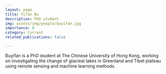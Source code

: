 ```yaml
---
layout: page
title: Yifan Bu
description: PhD student 
img: assets/img/people/buyifan.jpg
importance: 0
category: Current
related_publications: false

---
```

Buyifan is a PhD student at The Chinese University of Hong Kong, working on investigating the change of glacieal lakes in Greenland and Tibet plateau using remote sensing and machine learning methods. 
